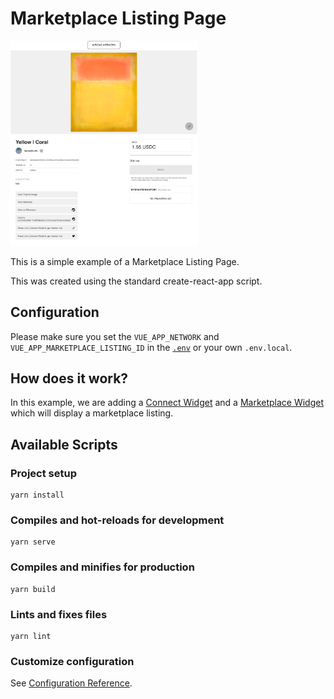 # Marketplace Listing Page

<img src="marketplace.png" width="300" />

This is a simple example of a Marketplace Listing Page.

This was created using the standard create-react-app script.

## Configuration
Please make sure you set the `VUE_APP_NETWORK` and `VUE_APP_MARKETPLACE_LISTING_ID` in the [`.env`](./.env) or your own `.env.local`.

## How does it work?
In this example, we are adding a [Connect Widget](https://docs.manifold.xyz/v/manifold-for-developers/resources/widgets/connect-widget) and a [Marketplace Widget](https://docs.manifold.xyz/v/manifold-for-developers/resources/widgets/marketplace-widgets) which will display a marketplace listing.

## Available Scripts

### Project setup
```
yarn install
```

### Compiles and hot-reloads for development
```
yarn serve
```

### Compiles and minifies for production
```
yarn build
```

### Lints and fixes files
```
yarn lint
```

### Customize configuration
See [Configuration Reference](https://cli.vuejs.org/config/).
